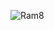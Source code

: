 ![Ram8](https://github.com/sravanr788/Project-3.1/assets/141037717/906d3c49-8203-4cb7-a0f0-087f24f3be2e)
